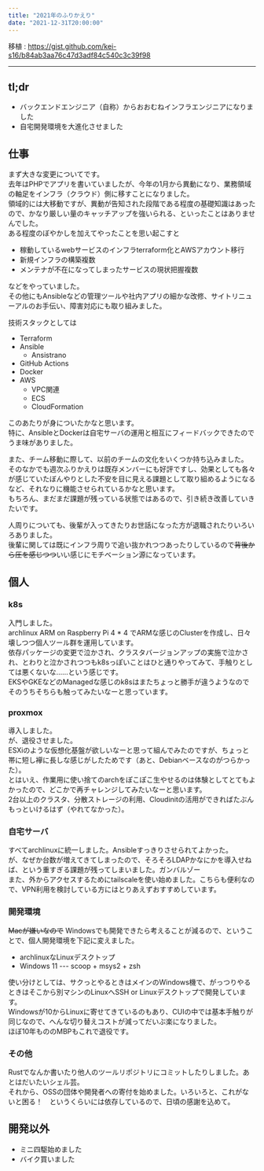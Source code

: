 ```yaml
---
title: "2021年のふりかえり"
date: "2021-12-31T20:00:00"
---
```


移植 : https://gist.github.com/kei-s16/b84ab3aa76c47d3adf84c540c3c39f98

---

## tl;dr
- バックエンドエンジニア（自称）からおおむねインフラエンジニアになりました
- 自宅開発環境を大進化させました

## 仕事
まず大きな変更についてです。  
去年はPHPでアプリを書いていましたが、今年の1月から異動になり、業務領域の軸足をインフラ（クラウド）側に移すことになりました。  
領域的には大移動ですが、異動が告知された段階である程度の基礎知識はあったので、かなり厳しい量のキャッチアップを強いられる、といったことはありませんでした。  
ある程度のぼやかしを加えてやったことを思い起こすと  

- 稼動しているwebサービスのインフラterraform化とAWSアカウント移行
- 新規インフラの構築複数
- メンテナが不在になってしまったサービスの現状把握複数

などをやっていました。  
その他にもAnsibleなどの管理ツールや社内アプリの細かな改修、サイトリニューアルのお手伝い、障害対応にも取り組みました。  
  
技術スタックとしては

- Terraform
- Ansible
  - Ansistrano
- GitHub Actions
- Docker
- AWS
  - VPC関連
  - ECS
  - CloudFormation

このあたりが身についたかなと思います。  
特に、AnsibleとDockerは自宅サーバの運用と相互にフィードバックできたのでうま味がありました。  

また、チーム移動に際して、以前のチームの文化をいくつか持ち込みました。  
そのなかでも週次ふりかえりは既存メンバーにも好評ですし、効果としても各々が感じていたぼんやりとした不安を目に見える課題として取り組めるようになるなど、それなりに機能させられているかなと思います。  
もちろん、まだまだ課題が残っている状態ではあるので、引き続き改善していきたいです。  

人周りについても、後輩が入ってきたりお世話になった方が退職されたりいろいろありました。  
後輩に関しては既にインフラ周りで追い抜かれつつあったりしているので~~背後から圧を感じつつ~~いい感じにモチベーション源になっています。  


## 個人
### k8s
入門しました。  
archlinux ARM on Raspberry Pi 4 * 4 でARMな感じのClusterを作成し、日々壊しつつ個人ツール群を運用しています。  
依存パッケージの変更で泣かされ、クラスタバージョンアップの実施で泣かされ、とわりと泣かされつつもk8sっぽいことはひと通りやってみて、手触りとしては悪くないな……という感じです。  
EKSやGKEなどのManagedな感じのk8sはまたちょっと勝手が違うようなのでそのうちそちらも触ってみたいなーと思っています。  

### proxmox
導入しました。  
が、退役させました。  
ESXiのような仮想化基盤が欲しいなーと思って組んでみたのですが、ちょっと帯に短し襷に長しな感じがしたためです（あと、Debianベースなのがつらかった）。  
とはいえ、作業用に使い捨てのarchをぽこぽこ生やせるのは体験としてとてもよかったので、どこかで再チャレンジしてみたいなーと思います。  
2台以上のクラスタ、分散ストレージの利用、Cloudinitの活用ができればたぶんもっといけるはず（やれてなかった）。  

### 自宅サーバ
すべてarchlinuxに統一しました。Ansibleすっきりさせられてよかった。  
が、なぜか台数が増えてきてしまったので、そろそろLDAPかなにかを導入せねば、という重すぎる課題が残ってしまいました。ガンバルゾー  
また、外からアクセスするためにtailscaleを使い始めました。こちらも便利なので、VPN利用を検討している方にはとりあえずおすすめしています。  

### 開発環境
~~Macが嫌いなので~~ Windowsでも開発できたら考えることが減るので、ということで、個人開発環境を下記に変えました。  

- archlinuxなLinuxデスクトップ
- Windows 11 --- scoop + msys2 + zsh

使い分けとしては、サクっとやるときはメインのWindows機で、がっつりやるときはそこから別マシンのLinuxへSSH or Linuxデスクトップで開発しています。  
Windowsが10からLinuxに寄せてきているのもあり、CUIの中では基本手触りが同じなので、へんな切り替えコストが減ってだいぶ楽になりました。  
ほぼ10年もののMBPもこれで退役です。  

### その他
Rustでなんか書いたり他人のツールリポジトリにコミットしたりしました。あとはだいたいシェル芸。  
それから、OSSの団体や開発者への寄付を始めました。いろいろと、これがないと困る！　というくらいには依存しているので、日頃の感謝を込めて。  

## 開発以外
- ミニ四駆始めました
- バイク買いました

